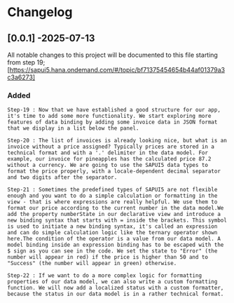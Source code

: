 # Changelog

## [0.0.1] -2025-07-13

All notable changes to this project will be documented to this file starting from step 19;
[https://sapui5.hana.ondemand.com/#/topic/bf71375454654b44af01379a3c3a6273]


### Added

    Step-19 : Now that we have established a good structure for our app, it's time to add some more functionality. We start exploring more features of data binding by adding some invoice data in JSON format that we display in a list below the panel.

    Step-20 : The list of invoices is already looking nice, but what is an invoice without a price assigned? Typically prices are stored in a technical format and with a '.' delimiter in the data model. For example, our invoice for pineapples has the calculated price 87.2 without a currency. We are going to use the SAPUI5 data types to format the price properly, with a locale-dependent decimal separator and two digits after the separator.

    Step-21 : Sometimes the predefined types of SAPUI5 are not flexible enough and you want to do a simple calculation or formatting in the view - that is where expressions are really helpful. We use them to format our price according to the current number in the data model.We add the property numberState in our declarative view and introduce a new binding syntax that starts with = inside the brackets. This symbol is used to initiate a new binding syntax, it's called an expression and can do simple calculation logic like the ternary operator shown here.The condition of the operator is a value from our data model. A model binding inside an expression binding has to be escaped with the $ sign as you can see in the code. We set the state to "Error" (the number will appear in red) if the price is higher than 50 and to "Success" (the number will appear in green) otherwise.

    Step-22 : If we want to do a more complex logic for formatting properties of our data model, we can also write a custom formatting function. We will now add a localized status with a custom formatter, because the status in our data model is in a rather technical format.